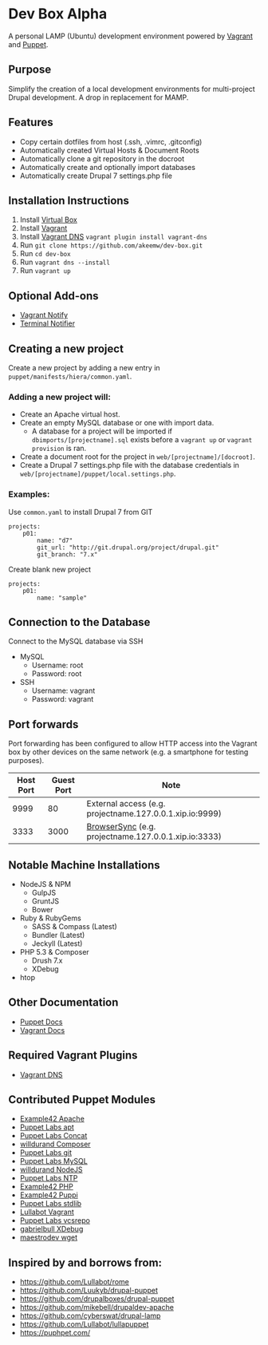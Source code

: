 Dev Box Alpha
=======

A personal LAMP (Ubuntu) development environment powered by [Vagrant](http://www.vagrantup.com/) and [Puppet](http://puppetlabs.com/puppet/what-is-puppet).

## Purpose
Simplify the creation of a local development environments for multi-project Drupal development. A drop in replacement for MAMP.

## Features
* Copy certain dotfiles from host (.ssh, .vimrc, .gitconfig)
* Automatically created Virtual Hosts & Document Roots
* Automatically clone a git repository in the docroot
* Automatically create and optionally import databases
* Automatically create Drupal 7 settings.php file


## Installation Instructions
1. Install [Virtual Box](https://www.virtualbox.org/)
2. Install [Vagrant](http://www.vagrantup.com/)
3. Install [Vagrant DNS](https://github.com/BerlinVagrant/vagrant-dns) `vagrant plugin install vagrant-dns`
4. Run `git clone https://github.com/akeemw/dev-box.git`
5. Run `cd dev-box`
5. Run `vagrant dns --install`
6. Run `vagrant up`

## Optional Add-ons
* [Vagrant Notify](https://github.com/fgrehm/vagrant-notify)
* [Terminal Notifier](https://github.com/alloy/terminal-notifier)

## Creating a new project

Create a new project by adding a new entry in `puppet/manifests/hiera/common.yaml`.

### Adding a new project will:
* Create an Apache virtual host.
* Create an empty MySQL database or one with import data.
	*  A database for a project will be imported if `dbimports/[projectname].sql` exists before a `vagrant up` or `vagrant provision` is ran.
* Create a document root for the project in `web/[projectname]/[docroot]`.
* Create a Drupal 7 settings.php file with the database credentials in `web/[projectname]/puppet/local.settings.php`.

### Examples:

Use `common.yaml` to install Drupal 7 from GIT

	projects:
		p01:
			name: "d7"
			git_url: "http://git.drupal.org/project/drupal.git"
			git_branch: "7.x"

Create blank new project

	projects:
		p01:
			name: "sample"

## Connection to the Database
Connect to the MySQL database via SSH
* MySQL
	* Username: root
	* Password: root
* SSH
	* Username: vagrant
	* Password: vagrant

## Port forwards
Port forwarding has been configured to allow HTTP access into the Vagrant box by
other devices on the same network (e.g. a smartphone for testing purposes).

| Host Port | Guest Port | Note     |
|-----------|------------|-----------
| 9999      | 80         | External access (e.g. projectname.127.0.0.1.xip.io:9999) |
| 3333      | 3000       | [BrowserSync](http://www.browsersync.io) (e.g. projectname.127.0.0.1.xip.io:3333) |

## Notable Machine Installations
* NodeJS & NPM
  * GulpJS
  * GruntJS
  * Bower
* Ruby & RubyGems
  * SASS & Compass (Latest)
  * Bundler (Latest)
  * Jeckyll (Latest)
* PHP 5.3 & Composer
  * Drush 7.x
  * XDebug
* htop

## Other Documentation
* [Puppet Docs](http://docs.puppetlabs.com/learning/index.html)
* [Vagrant Docs](http://docs.vagrantup.com/v2/)

## Required Vagrant Plugins
* [Vagrant DNS](https://github.com/BerlinVagrant/vagrant-dns)

## Contributed Puppet Modules
* [Example42 Apache](http://forge.puppetlabs.com/example42/apache)
* [Puppet Labs apt](https://github.com/puppetlabs/puppetlabs-apt)
* [Puppet Labs Concat](http://forge.puppetlabs.com/puppetlabs/concat)
* [willdurand Composer](https://github.com/willdurand/puppet-composer)
* [Puppet Labs git](http://forge.puppetlabs.com/example42/git)
* [Puppet Labs MySQL](http://forge.puppetlabs.com/puppetlabs/mysql)
* [willdurand NodeJS](https://forge.puppetlabs.com/willdurand/nodejs)
* [Puppet Labs NTP](http://forge.puppetlabs.com/puppetlabs/ntp)
* [Example42 PHP](http://forge.puppetlabs.com/example42/php)
* [Example42 Puppi](http://forge.puppetlabs.com/example42/puppi)
* [Puppet Labs stdlib](http://forge.puppetlabs.com/puppetlabs/stdlib)
* [Lullabot Vagrant](https://github.com/Lullabot/lullapuppet)
* [Puppet Labs vcsrepo](http://forge.puppetlabs.com/puppetlabs/vcsrepo)
* [gabrielbull XDebug](https://github.com/gabrielbull/puppet-module-xdebug)
* [maestrodev wget](http://forge.puppetlabs.com/maestrodev/wget)


## Inspired by and borrows from:
* https://github.com/Lullabot/rome
* https://github.com/Luukyb/drupal-puppet
* https://github.com/drupalboxes/drupal-puppet
* https://github.com/mikebell/drupaldev-apache
* https://github.com/cyberswat/drupal-lamp
* https://github.com/Lullabot/lullapuppet
* https://puphpet.com/
